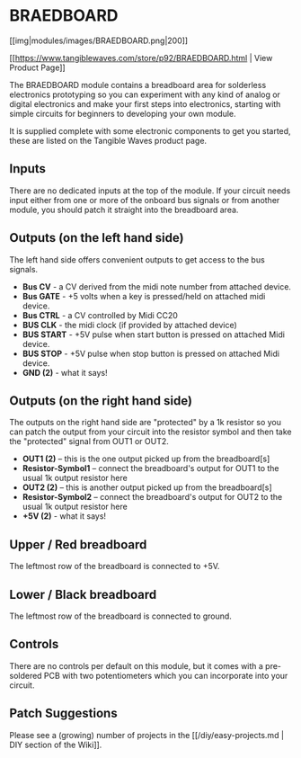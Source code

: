# BRAEDBOARD

[[img|modules/images/BRAEDBOARD.png|200]]

[[https://www.tangiblewaves.com/store/p92/BRAEDBOARD.html | View Product Page]]

The BRAEDBOARD module contains a breadboard area for solderless electronics prototyping so you can experiment with any kind of analog or digital electronics and make your first steps into electronics, starting with simple circuits for beginners to developing your own module.

It is supplied complete with some electronic components to get you started, these are listed on the Tangible Waves product page.

## Inputs

There are no dedicated inputs at the top of the module. If your circuit needs input either from one or more of the onboard bus signals or from another module, you should patch it straight into the breadboard area.

## Outputs (on the left hand side)
The left hand side offers convenient outputs to get access to the bus signals.

* **Bus CV** - a CV derived from the midi note number from attached device.
* **Bus GATE** - +5 volts when a key is pressed/held on attached midi device.
* **Bus CTRL** - a CV controlled by Midi CC20
* **BUS CLK** - the midi clock (if provided by attached device)
* **BUS START** - +5V pulse when start button is pressed on attached Midi device.
* **BUS STOP** - +5V pulse when stop button is pressed on attached Midi device.
* **GND (2)** - what it says!

## Outputs (on the right hand side)
The outputs on the right hand side are "protected" by a 1k resistor so you can patch the output from your circuit into the resistor symbol and then take the "protected" signal from OUT1 or OUT2.

* **OUT1 (2)** – this is the one output picked up from the breadboard[s]
* **Resistor-Symbol1** – connect the breadboard's output for OUT1 to the usual 1k output resistor here
* **OUT2 (2)** – this is another output picked up from the breadboard[s]
* **Resistor-Symbol2** – connect the breadboard's output for OUT2 to the usual 1k output resistor here
* **+5V (2)** - what it says!

## Upper / Red breadboard

The leftmost row of the breadboard is connected to +5V.

## Lower / Black breadboard

The leftmost row of the breadboard is connected to ground.

## Controls
There are no controls per default on this module, but it comes with a pre-soldered PCB with two potentiometers which you can incorporate into your circuit.

## Patch Suggestions

Please see a (growing) number of projects in the [[/diy/easy-projects.md | DIY section of the Wiki]].
